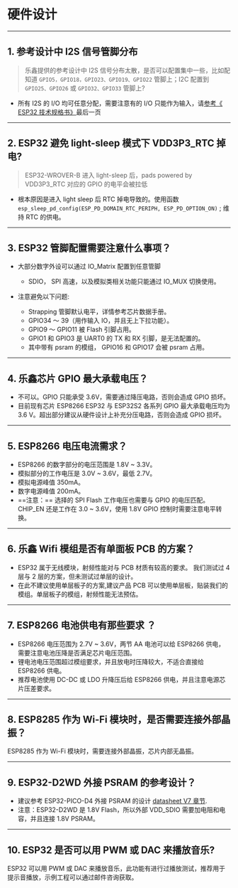 # 硬件设计

<style>
body {counter-reset: h2}
  h2 {counter-reset: h3}
  h2:before {counter-increment: h2; content: counter(h2) ". "}
  h3:before {counter-increment: h3; content: counter(h2) "." counter(h3) ". "}
  h2.nocount:before, h3.nocount:before, { content: ""; counter-increment: none }
</style>

---

## 参考设计中 I2S 信号管脚分布

> 乐鑫提供的参考设计中 I2S 信号分布太散，是否可以配置集中⼀些，⽐如配知道 `GPIO5，GPIO18，GPIO23、GPIO19、GPIO22` 管脚上；I2C 配置到 `GPIO25、GPIO26` 或 `GPIO32、GPIO33` 管脚上?

- 所有 I2S 的 I/O 均可任意分配，需要注意有的 I/O 只能作为输⼊，请[参考《 ESP32 技术规格书》](https://www.espressif.com/sites/default/files/documentation/esp32_datasheet_cn.pdf)最后⼀⻚

---

## ESP32 避免 light-sleep 模式下 VDD3P3_RTC 掉电?

> ESP32-WROVER-B 进⼊ light-sleep 后，pads powered by VDD3P3_RTC 对应的 GPIO 的电平会被拉低

- 根本原因是进⼊ light sleep 后 RTC 掉电导致的。使⽤函数 `esp_sleep_pd_config(ESP_PD_DOMAIN_RTC_PERIPH, ESP_PD_OPTION_ON)` ; 维持 RTC 的供电。

---

## ESP32 管脚配置需要注意什么事项？

- 大部分数字外设可以通过 IO_Matrix 配置到任意管脚
  -  SDIO， SPI 高速，以及模拟类相关功能只能通过 IO_MUX 切换使用。

- 注意避免以下问题:
  - Strapping 管脚默认电平，详情参考芯片数据手册。
  - GPIO34 〜 39（⽤作输⼊ IO，并且无上下拉功能）。
  - GPIO9 〜 GPIO11 被 Flash 引脚占⽤。
  - GPIO1 和 GPIO3 是 UART0 的 TX 和 RX 引脚，是⽆法配置的。
  - 其中带有 psram 的模组， GPIO16 和 GPIO17 会被 psram 占⽤。

---

## 乐鑫芯片 GPIO 最大承载电压？

- 不可以。GPIO 只能承受 3.6V，需要通过降压电路，否则会造成 GPIO 损坏。
- 目前现有芯片 ESP8266 ESP32 与 ESP32S2 各系列 GPIO 最大承载电压均为 3.6 V。超出部分建议从硬件设计上补充分压电路，否则会造成 GPIO 损坏。

---

## ESP8266 电压电流需求？

- ESP8266 的数字部分的电压范围是 1.8V ~ 3.3V。
- 模拟部分的⼯作电压是 3.0V ~ 3.6V，最低 2.7V。
- 模拟电源峰值 350mA。
- 数字电源峰值 200mA。
- ==注意：== 选择的 SPI Flash ⼯作电压也需要与 GPIO 的电压匹配。CHIP_EN 还是⼯作在 3.0 ~ 3.6V，使⽤ 1.8V GPIO 控制时需要注意电平转换。

---

## 乐鑫 Wifi 模组是否有单面板 PCB 的方案？

- ESP32 属于无线模块，射频性能对与 PCB 材质有较高的要求。 我们测试过 4 层与 2 层的方案，但未测试过单层的设计。
- 在此不建议使用单层板子的方案,建议产品 PCB 可以使用单层板，贴装我们的模组。单层板子的模组，射频性能无法预估。

---

## ESP8266 电池供电有那些要求 ？

- ESP8266 电压范围为 2.7V ~ 3.6V，两节 AA 电池可以给 ESP8266 供电，需要注意电池压降是否满足芯片电压范围。
- 锂电池电压范围超过模组要求，并且放电时压降较⼤，不适合直接给 ESP8266 供电。
- 推荐电池使⽤ DC-DC 或 LDO 升降压后给 ESP8266 供电，并且注意电源芯片压差要求。

---

## ESP8285 作为 Wi-Fi 模块时，是否需要连接外部晶振？

ESP8285 作为 Wi-Fi 模块时，需要连接外部晶振，芯片内部无晶振。

---

## ESP32-D2WD 外接 PSRAM 的参考设计？

- 建议参考 ESP32-PICO-D4 外接 PSRAM 的设计 [datasheet V7 章节](https://www.espressif.com/sites/default/files/documentation/esp32-pico-d4_datasheet_en.pdf).
- 注意：ESP32-D2WD 是 1.8V Flash，所以外部 VDD_SDIO 需要加电阻和电容，并且连接 1.8V PSRAM。

---

## ESP32 是否可以用 PWM 或 DAC 来播放音乐?

ESP32 可以用 PWM 或 DAC 来播放音乐，此功能有进行过播放测试，推荐用于提示音播放，示例工程可以通过邮件咨询获取。
